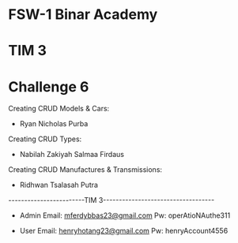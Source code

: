 # FSW-1 Binar Academy

# TIM 3

# Challenge 6

Creating CRUD Models & Cars:

- Ryan Nicholas Purba

Creating CRUD Types:

- Nabilah Zakiyah Salmaa Firdaus

Creating CRUD Manufactures & Transmissions:

- Ridhwan Tsalasah Putra

------------------------TIM 3-----------------------------------

- Admin
Email: mferdybbas23@gmail.com
Pw: operAtioNAuthe311

- User
Email: henryhotang23@gmail.com
Pw: henryAccount4556